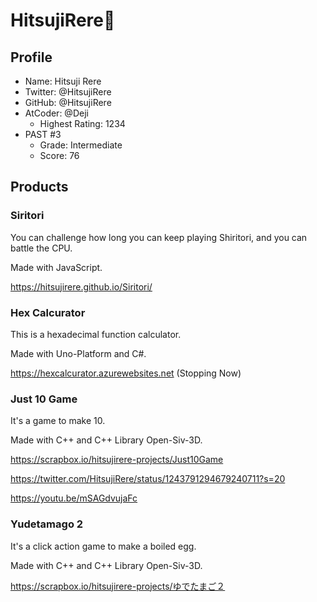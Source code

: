 # HitsujiRere🐏

## Profile

- Name: Hitsuji Rere
- Twitter: @HitsujiRere
- GitHub: @HitsujiRere
- AtCoder: @Deji
    - Highest Rating: 1234
- PAST #3
    - Grade: Intermediate
    - Score: 76

## Products

### Siritori

You can challenge how long you can keep playing Shiritori, and you can battle the CPU.

Made with JavaScript.

https://hitsujirere.github.io/Siritori/

### Hex Calcurator

This is a hexadecimal function calculator.

Made with Uno-Platform and C#.

https://hexcalcurator.azurewebsites.net (Stopping Now)

### Just 10 Game

It's a game to make 10.

Made with C++ and C++ Library Open-Siv-3D.

https://scrapbox.io/hitsujirere-projects/Just10Game

https://twitter.com/HitsujiRere/status/1243791294679240711?s=20

https://youtu.be/mSAGdvujaFc

### Yudetamago 2
It's a click action game to make a boiled egg.

Made with C++ and C++ Library Open-Siv-3D.

https://scrapbox.io/hitsujirere-projects/ゆでたまご２
